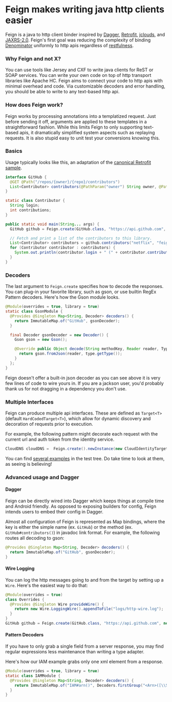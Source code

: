 # Feign makes writing java http clients easier
Feign is a java to http client binder inspired by [Dagger](https://github.com/square/dagger), [Retrofit](https://github.com/square/retrofit), [jclouds](https://github.com/jclouds/jclouds), and [JAXRS-2.0](https://jax-rs-spec.java.net/nonav/2.0/apidocs/index.html).  Feign's first goal was reducing the complexity of binding [Denominator](https://github.com/Netflix/Denominator) uniformly to http apis regardless of [restfulness](http://www.slideshare.net/adrianfcole/99problems).

### Why Feign and not X?

You can use tools like Jersey and CXF to write java clients for ReST or SOAP services.  You can write your own code on top of http transport libraries like Apache HC.  Feign aims to connect your code to http apis with minimal overhead and code. Via customizable decoders and error handling, you should be able to write to any text-based http api.

### How does Feign work?

Feign works by processing annotations into a templatized request.  Just before sending it off, arguments are applied to these templates in a straightforward fashion.  While this limits Feign to only supporting text-based apis, it dramatically simplified system aspects such as replaying requests.  It is also stupid easy to unit test your conversions knowing this.

### Basics

Usage typically looks like this, an adaptation of the [canonical Retrofit sample](https://github.com/square/retrofit/blob/master/retrofit-samples/github-client/src/main/java/com/example/retrofit/GitHubClient.java).

```java
interface GitHub {
  @GET @Path("/repos/{owner}/{repo}/contributors")
  List<Contributor> contributors(@PathParam("owner") String owner, @PathParam("repo") String repo);
}

static class Contributor {
  String login;
  int contributions;
}

public static void main(String... args) {
  GitHub github = Feign.create(GitHub.class, "https://api.github.com", new GsonModule());

  // Fetch and print a list of the contributors to this library.
  List<Contributor> contributors = github.contributors("netflix", "feign");
  for (Contributor contributor : contributors) {
    System.out.println(contributor.login + " (" + contributor.contributions + ")");
  }
}
```
### Decoders
The last argument to `Feign.create` specifies how to decode the responses.  You can plug-in your favorite library, such as gson, or use builtin RegEx Pattern decoders.  Here's how the Gson module looks.

```java
@Module(overrides = true, library = true)
static class GsonModule {
  @Provides @Singleton Map<String, Decoder> decoders() {
    return ImmutableMap.of("GitHub", gsonDecoder);
  }

  final Decoder gsonDecoder = new Decoder() {
    Gson gson = new Gson();

    @Override public Object decode(String methodKey, Reader reader, TypeToken<?> type) {
      return gson.fromJson(reader, type.getType());
    }
  };
}
```
Feign doesn't offer a built-in json decoder as you can see above it is very few lines of code to wire yours in.  If you are a jackson user, you'd probably thank us for not dragging in a dependency you don't use.

### Multiple Interfaces
Feign can produce multiple api interfaces.  These are defined as `Target<T>` (default `HardCodedTarget<T>`), which allow for dynamic discovery and decoration of requests prior to execution.

For example, the following pattern might decorate each request with the current url and auth token from the identity service.

```java
CloudDNS cloudDNS =  Feign.create().newInstance(new CloudIdentityTarget<CloudDNS>(user, apiKey));
```

You can find [several examples](https://github.com/Netflix/feign/tree/master/feign-core/src/test/java/feign/examples) in the test tree.  Do take time to look at them, as seeing is believing!
### Advanced usage and Dagger
#### Dagger
Feign can be directly wired into Dagger which keeps things at compile time and Android friendly.  As opposed to exposing builders for config, Feign intends users to embed their config in Dagger.

Almost all configuration of Feign is represented as Map bindings, where the key is either the simple name (ex. `GitHub`) or the method (ex. `GitHub#contributors()`) in javadoc link format. For example, the following routes all decoding to gson:
```java
@Provides @Singleton Map<String, Decoder> decoders() {
  return ImmutableMap.of("GitHub", gsonDecoder);
}
```
#### Wire Logging
You can log the http messages going to and from the target by setting up a `Wire`.  Here's the easiest way to do that:
```java
@Module(overrides = true)
class Overrides {
  @Provides @Singleton Wire provideWire() {
    return new Wire.LoggingWire().appendToFile("logs/http-wire.log");
  }
}
GitHub github = Feign.create(GitHub.class, "https://api.github.com", new GsonGitHubModule(), new Overrides());
```
#### Pattern Decoders
If you have to only grab a single field from a server response, you may find regular expressions less maintenance than writing a type adapter.

Here's how our IAM example grabs only one xml element from a response. 
```java
@Module(overrides = true, library = true)
static class IAMModule {
  @Provides @Singleton Map<String, Decoder> decoders() {
    return ImmutableMap.of("IAM#arn()", Decoders.firstGroup("<Arn>([\\S&&[^<]]+)</Arn>"));
  }
}
```

